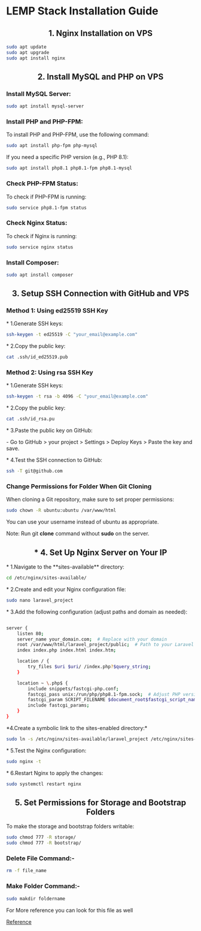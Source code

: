 <h1>LEMP Stack Installation Guide</h1>




<h2 align="center">1. Nginx Installation on VPS </h2>


```bash
sudo apt update
sudo apt upgrade
sudo apt install nginx
```

<h2 align="center">2. Install MySQL and PHP on VPS </h2>
<h3>Install MySQL Server:</h3>

```bash
sudo apt install mysql-server
```

<h3>Install PHP and PHP-FPM:</h3>

<p>To install PHP and PHP-FPM, use the following command:</p>

```bash
sudo apt install php-fpm php-mysql
```
<p>If you need a specific PHP version (e.g., PHP 8.1):</p>

```bash
sudo apt install php8.1 php8.1-fpm php8.1-mysql
```

<h3>Check PHP-FPM Status:</h3>
<p>To check if PHP-FPM is running:</p>

```bash
sudo service php8.1-fpm status
```

<h3>Check Nginx Status:</h3>
<p>To check if Nginx is running:</p>

```bash
sudo service nginx status
```

<h3>Install Composer:</h3>

```bash
sudo apt install composer
```

<h2 align="center">3. Setup SSH Connection with GitHub and VPS </h2>
<h3>Method 1: Using ed25519 SSH Key</h3>
<p>* 1.Generate SSH keys:</p>

```bash
ssh-keygen -t ed25519 -C "your_email@example.com"
```

<p>* 2.Copy the public key:</p>

```bash
cat .ssh/id_ed25519.pub
```
<h3>Method 2: Using rsa SSH Key</h3>
<p>* 1.Generate SSH keys:</p>

```bash
ssh-keygen -t rsa -b 4096 -C "your_email@example.com"
```

<p>* 2.Copy the public key:</p>

```bash
cat .ssh/id_rsa.pu
```

<p>* 3.Paste the public key on GitHub:</p>
- Go to GitHub > your project > Settings > Deploy Keys > Paste the key and save.

<p>* 4.Test the SSH connection to GitHub:</p>

```bash
ssh -T git@github.com
```

<h3>Change Permissions for Folder When Git Cloning</h3>
<p>When cloning a Git repository, make sure to set proper permissions:</p>

```bash
sudo chown -R ubuntu:ubuntu /var/www/html

```

<p>You can use your username instead of ubuntu as appropriate.</p>

Note: Run git **clone** command without **sudo** on the server.


<h2 align="Center">* 4. Set Up Nginx Server on Your IP</h2>

<p>* 1.Navigate to the **sites-available** directory:</p>

```bash
cd /etc/nginx/sites-available/

```

<p>* 2.Create and edit your Nginx configuration file:</p>

```bash
sudo nano laravel_project

```

<p>* 3.Add the following configuration (adjust paths and domain as needed):</p>

```bash

server {
    listen 80;
    server_name your_domain.com;  # Replace with your domain
    root /var/www/html/laravel_project/public;  # Path to your Laravel project
    index index.php index.html index.htm;

    location / {
        try_files $uri $uri/ /index.php?$query_string;
    }

    location ~ \.php$ {
        include snippets/fastcgi-php.conf;
        fastcgi_pass unix:/run/php/php8.1-fpm.sock;  # Adjust PHP version if needed
        fastcgi_param SCRIPT_FILENAME $document_root$fastcgi_script_name;
        include fastcgi_params;
    }
}

```
<p>*4.Create a symbolic link to the sites-enabled directory:*</p>

```bash
sudo ln -s /etc/nginx/sites-available/laravel_project /etc/nginx/sites-enabled/

```

<p>* 5.Test the Nginx configuration:</p>

```bash
sudo nginx -t

```

<p>* 6.Restart Nginx to apply the changes:</p>

```bash
sudo systemctl restart nginx
```
<h2 align="center">5. Set Permissions for Storage and Bootstrap Folders</h2>
<p>To make the storage and bootstrap folders writable:</p>

```bash
sudo chmod 777 -R storage/
sudo chmod 777 -R bootstrap/

```


<h3>Delete File Command:-</h3>

```bash 
rm -f file_name
``` 

<h3>Make Folder Command:-</h3>

```bash
sudo makdir foldername
```
<p>For More reference you can look for this file as well</p>

[Reference][1]

[1]: https://github.com/geekyshow1/GeekyShowsNotes/blob/main/LEMP_Stack_Installation.md
